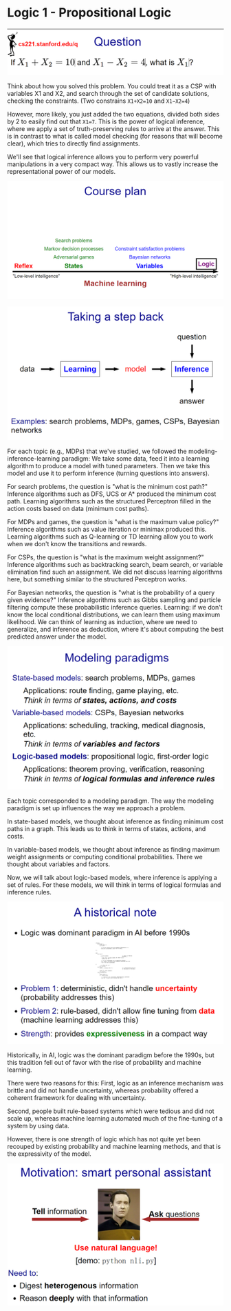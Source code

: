 # Logic 1 - Propositional Logic

![](2024-08-03-12-03-49.png)

Think about how you solved this problem. You could treat it as a CSP with variables X1 and X2, and search through the set of candidate solutions, checking the constraints. (Two constrains `X1+X2=10` and `X1−X2=4`)

However, more likely, you just added the two equations, divided both sides by 2 to easily find out that `X1=7`. This is the power of logical inference, where we apply a set of truth-preserving rules to arrive at the answer. This is in contrast to what is called model checking (for reasons that will become clear), which tries to directly find assignments.

We'll see that logical inference allows you to perform very powerful manipulations in a very compact way. This allows us to vastly increase the representational power of our models.

![](2024-08-03-12-46-52.png)

![](2024-08-03-12-49-31.png)

For each topic (e.g., MDPs) that we've studied, we followed the modeling-inference-learning paradigm: We take some data, feed it into a learning algorithm to produce a model with tuned parameters. Then we take this model and use it to perform inference (turning questions into answers).

For search problems, the question is "what is the minimum cost path?" Inference algorithms such as DFS, UCS or A* produced the minimum cost path. Learning algorithms such as the structured Perceptron filled in the action costs based on data (minimum cost paths).

For MDPs and games, the question is "what is the maximum value policy?" Inference algorithms such as value iteration or minimax produced this. Learning algorithms such as Q-learning or TD learning allow you to work when we don't know the transitions and rewards.

For CSPs, the question is "what is the maximum weight assignment?" Inference algorithms such as backtracking search, beam search, or variable elimination find such an assignment. We did not discuss learning algorithms here, but something similar to the structured Perceptron works.

For Bayesian networks, the question is "what is the probability of a query given evidence?" Inference algorithms such as Gibbs sampling and particle filtering compute these probabilistic inference queries. Learning: if we don't know the local conditional distributions, we can learn them using maximum likelihood.
We can think of learning as induction, where we need to generalize, and inference as deduction, where it's about computing the best predicted answer under the model.

![](2024-08-03-13-00-11.png)

Each topic corresponded to a modeling paradigm. The way the modeling paradigm is set up influences the way we approach a problem.

In state-based models, we thought about inference as finding minimum cost paths in a graph. This leads us to think in terms of states, actions, and costs.

In variable-based models, we thought about inference as finding maximum weight assignments or computing conditional probabilities. There we thought about variables and factors.

Now, we will talk about logic-based models, where inference is applying a set of rules. For these models, we will think in terms of logical formulas and inference rules.

![](2024-08-03-13-02-13.png)

Historically, in AI, logic was the dominant paradigm before the 1990s, but this tradition fell out of favor with the rise of probability and machine learning.

There were two reasons for this: First, logic as an inference mechanism was brittle and did not handle uncertainty, whereas probability offered a coherent framework for dealing with uncertainty.

Second, people built rule-based systems which were tedious and did not scale up, whereas machine learning automated much of the fine-tuning of a system by using data.

However, there is one strength of logic which has not quite yet been recouped by existing probability and machine learning methods, and that is the expressivity of the model.

![](2024-08-03-13-29-13.png)